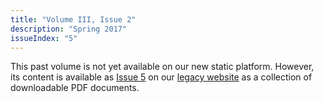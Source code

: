 ```yaml
---
title: "Volume III, Issue 2"
description: "Spring 2017"
issueIndex: "5"
---
```

This past volume is not yet available on our new static platform. However, its content is available as [Issue 5](https://rootstalk-archive.grinnell.edu/issue/5) on our [legacy website](https://rootstalk-archive.grinnell.edu) as a collection of downloadable PDF documents.
